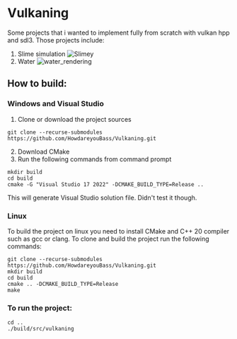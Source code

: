 # Vulkaning

Some projects that i wanted to implement fully from scratch with vulkan hpp and sdl3. Those projects include:
1. Slime simulation
![Slimey](https://github.com/HowdareyouBass/Vulkaning/assets/62214754/122f75d4-00ae-4310-87d2-92d8d0075826)
2. Water
![water_rendering](https://github.com/HowdareyouBass/Vulkaning/assets/62214754/8f1e136a-78b1-47a4-8010-b17c785d8f85)


## How to build:

### Windows and Visual Studio
1. Clone or download the project sources
```shell
git clone --recurse-submodules https://github.com/HowdareyouBass/Vulkaning.git
```
2. Download CMake
3. Run the following commands from command prompt
```shell
mkdir build
cd build
cmake -G "Visual Studio 17 2022" -DCMAKE_BUILD_TYPE=Release .. 
```
This will generate Visual Studio solution file.
Didn't test it though.

### Linux
To build the project on linux you need to install CMake and C++ 20 compiler such as gcc or clang. To clone and build the project run the following commands:
```shell
git clone --recurse-submodules https://github.com/HowdareyouBass/Vulkaning.git
mkdir build
cd build
cmake .. -DCMAKE_BUILD_TYPE=Release
make
```

### To run the project:
```shell
cd ..
./build/src/vulkaning
```
